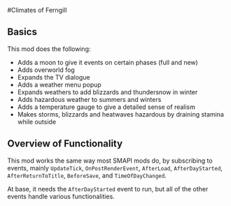 #Climates of Ferngill

## Basics

This mod does the following:

- Adds a moon to give it events on certain phases (full and new)
- Adds overworld fog
- Expands the TV dialogue
- Adds a weather menu popup
- Expands weathers to add blizzards and thundersnow in winter
- Adds hazardous weather to summers and winters
- Adds a temperature gauge to give a detailed sense of realism
- Makes storms, blizzards and heatwaves hazardous by draining stamina while outside

## Overview of Functionality

This mod works the same way most SMAPI mods do, by subscribing to events, mainly `UpdateTick`, `OnPostRenderEvent`, `AfterLoad`, `AfterDayStarted`, `AfterReturnToTitle`, `BeforeSave`, and `TimeOfDayChanged`.

At base, it needs the `AfterDayStarted` event to run, but all of the other events handle various functionalities. 


 